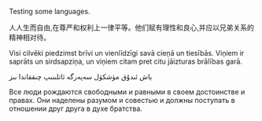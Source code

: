 <!-- 
.. title: Nonsense 3
.. slug: nonsense-3
.. date: 2016-03-30 21:47:02 UTC
.. tags: 
.. category: 
.. link: 
.. description: 
.. type: text
-->

Testing some languages. 

人人生而自由,在尊严和权利上一律平等。他们赋有理性和良心,并应以兄弟关系的精神相对待。

Visi cilvēki piedzimst brīvi un vienlīdzīgi savā cieņā un tiesībās. Viņiem ir saprāts un sirdsapziņa, un viņiem citam pret citu jāizturas brālības garā.

ياش ئىدۇق مۈشكۈل سەپەرگە ئاتلىنىپ چىققاندا بىز

Все люди рождаются свободными и равными в своем достоинстве и правах. Они наделены разумом и совестью и должны поступать в отношении друг друга в духе братства.